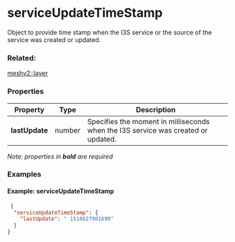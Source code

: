 # serviceUpdateTimeStamp

Object to provide time stamp when the I3S service or the source of the service was created or updated.

### Related:

[meshv2::layer](../../meshv2/docs/layer.md)
### Properties

| Property | Type | Description |
| --- | --- | --- |
| **lastUpdate** | number | Specifies the moment in milliseconds when the I3S service was created or updated. |

*Note: properties in **bold** are required*

### Examples 

#### Example: serviceUpdateTimeStamp 

```json
 {
  "serviceUpdateTimeStamp": {
    "lastUpdate": " 1518827901690"
  }
} 
```

